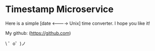 Timestamp Microservice
=========================
Here is a simple [date <----> Unix] time converter.
I hope you like it!

My github: (https://github.com)

\ ゜o゜)ノ
